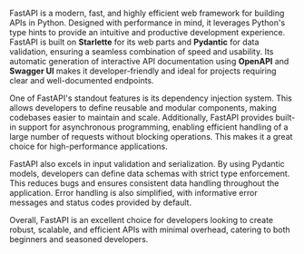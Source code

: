FastAPI is a modern, fast, and highly efficient web framework for building APIs in Python. Designed with performance in mind, it leverages Python's type hints to provide an intuitive and productive development experience. FastAPI is built on **Starlette** for its web parts and **Pydantic** for data validation, ensuring a seamless combination of speed and usability. Its automatic generation of interactive API documentation using **OpenAPI** and **Swagger UI** makes it developer-friendly and ideal for projects requiring clear and well-documented endpoints.

One of FastAPI's standout features is its dependency injection system. This allows developers to define reusable and modular components, making codebases easier to maintain and scale. Additionally, FastAPI provides built-in support for asynchronous programming, enabling efficient handling of a large number of requests without blocking operations. This makes it a great choice for high-performance applications.

FastAPI also excels in input validation and serialization. By using Pydantic models, developers can define data schemas with strict type enforcement. This reduces bugs and ensures consistent data handling throughout the application. Error handling is also simplified, with informative error messages and status codes provided by default.

Overall, FastAPI is an excellent choice for developers looking to create robust, scalable, and efficient APIs with minimal overhead, catering to both beginners and seasoned developers.
